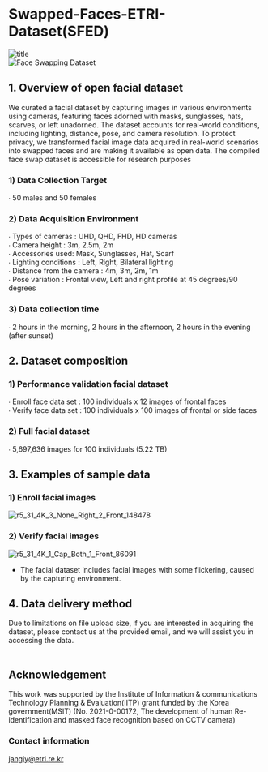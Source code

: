 # Swapped-Faces-ETRI-Dataset(SFED)
![title](https://github.com/EtriHRIFace/Face-Dataset/assets/149992598/c1b230e6-242c-4dd7-8bd5-ccd2b8d2e7ec)
<br>
![Face Swapping Dataset](https://github.com/EtriHRIFace/Face-Dataset/wiki)
## 1. Overview of open facial dataset 
  We curated a facial dataset by capturing images in various environments using cameras, featuring faces adorned with masks, sunglasses, hats, scarves, or left unadorned. The dataset accounts for real-world conditions, including lighting, distance, pose, and camera resolution. To protect privacy, we transformed facial image data acquired in real-world scenarios into swapped faces and are making it available as open data. The compiled face swap dataset is accessible for research purposes
### 1) Data Collection Target
   ∙ 50 males and 50 females
### 2) Data Acquisition Environment 
  ∙ Types of cameras : UHD, QHD, FHD, HD cameras <br>
  ∙ Camera height : 3m, 2.5m, 2m <br>
  ∙ Accessories used: Mask, Sunglasses, Hat, Scarf <br>
  ∙ Lighting conditions : Left, Right, Bilateral lighting <br>
  ∙ Distance from the camera : 4m, 3m, 2m, 1m <br>
  ∙ Pose variation : Frontal view, Left and right profile at 45 degrees/90 degrees
### 3) Data collection time
 ∙ 2 hours in the morning, 2 hours in the afternoon, 2 hours in the evening (after sunset)
## 2. Dataset composition
### 1) Performance validation facial dataset
∙ Enroll face data set : 100 individuals x 12 images of frontal faces <br>
∙ Verify face data set : 100 individuals x 100 images of frontal or side faces <br>
### 2) Full facial dataset  
∙ 5,697,636 images for 100 individuals (5.22 TB)
## 3. Examples of sample data
### 1) Enroll facial images
![r5_31_4K_3_None_Right_2_Front_148478](https://github.com/EtriHRIFace/Face-Dataset/assets/149992598/b7a48b26-3585-4280-89e1-ffdb40c80c96)
### 2) Verify facial images
![r5_31_4K_1_Cap_Both_1_Front_86091](https://github.com/EtriHRIFace/Face-Dataset/assets/149992598/de9684e8-6f51-4c48-9760-77d27d5c966c)
* The facial dataset includes facial images with some flickering, caused by the capturing environment.
## 4. Data delivery method
Due to limitations on file upload size, if you are interested in acquiring the dataset, please contact us at the provided email, and we will assist you in accessing the data. <br>
<br>
## Acknowledgement
This work was supported by the Institute of Information & communications Technology Planning & Evaluation(IITP) grant funded by the Korea government(MSIT) (No. 2021-0-00172, The development of human Re-identification and masked face recognition based on CCTV camera)
<br>
### Contact information
jangjy@etri.re.kr
